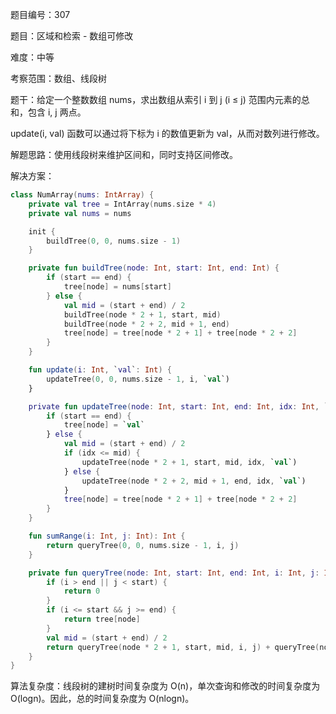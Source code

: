 题目编号：307

题目：区域和检索 - 数组可修改

难度：中等

考察范围：数组、线段树

题干：给定一个整数数组 nums，求出数组从索引 i 到 j (i ≤ j) 范围内元素的总和，包含 i, j 两点。

update(i, val) 函数可以通过将下标为 i 的数值更新为 val，从而对数列进行修改。

解题思路：使用线段树来维护区间和，同时支持区间修改。

解决方案：

```kotlin
class NumArray(nums: IntArray) {
    private val tree = IntArray(nums.size * 4)
    private val nums = nums

    init {
        buildTree(0, 0, nums.size - 1)
    }

    private fun buildTree(node: Int, start: Int, end: Int) {
        if (start == end) {
            tree[node] = nums[start]
        } else {
            val mid = (start + end) / 2
            buildTree(node * 2 + 1, start, mid)
            buildTree(node * 2 + 2, mid + 1, end)
            tree[node] = tree[node * 2 + 1] + tree[node * 2 + 2]
        }
    }

    fun update(i: Int, `val`: Int) {
        updateTree(0, 0, nums.size - 1, i, `val`)
    }

    private fun updateTree(node: Int, start: Int, end: Int, idx: Int, `val`: Int) {
        if (start == end) {
            tree[node] = `val`
        } else {
            val mid = (start + end) / 2
            if (idx <= mid) {
                updateTree(node * 2 + 1, start, mid, idx, `val`)
            } else {
                updateTree(node * 2 + 2, mid + 1, end, idx, `val`)
            }
            tree[node] = tree[node * 2 + 1] + tree[node * 2 + 2]
        }
    }

    fun sumRange(i: Int, j: Int): Int {
        return queryTree(0, 0, nums.size - 1, i, j)
    }

    private fun queryTree(node: Int, start: Int, end: Int, i: Int, j: Int): Int {
        if (i > end || j < start) {
            return 0
        }
        if (i <= start && j >= end) {
            return tree[node]
        }
        val mid = (start + end) / 2
        return queryTree(node * 2 + 1, start, mid, i, j) + queryTree(node * 2 + 2, mid + 1, end, i, j)
    }
}
```

算法复杂度：线段树的建树时间复杂度为 O(n)，单次查询和修改的时间复杂度为 O(logn)。因此，总的时间复杂度为 O(nlogn)。